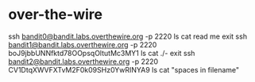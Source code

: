 # over-the-wire
ssh bandit0@bandit.labs.overthewire.org -p 2220
ls
cat read me
exit
ssh bandit1@bandit.labs.overthewire.org -p 2220
boJ9jbbUNNfktd78OOpsqOltutMc3MY1
ls
cat ./-
exit
ssh bandit2@bandit.labs.overthewire.org -p 2220
CV1DtqXWVFXTvM2F0k09SHz0YwRINYA9
ls
cat "spaces in filename"
